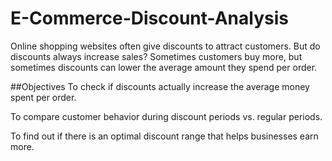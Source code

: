 # E-Commerce-Discount-Analysis

Online shopping websites often give discounts to attract customers. But do discounts always increase sales? Sometimes customers buy more, but sometimes discounts can lower the average amount they spend per order.

##Objectives
To check if discounts actually increase the average money spent per order.

To compare customer behavior during discount periods vs. regular periods.

To find out if there is an optimal discount range that helps businesses earn more.

